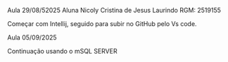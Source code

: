 Aula 29/08/52025
Aluna Nicoly Cristina de Jesus Laurindo
RGM: 2519155


Começar com Intellij, seguido para subir no GitHub pelo Vs code.


Aula 05/09/2025

Continuação usando o mSQL SERVER
